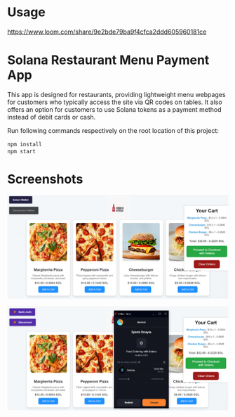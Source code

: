 # Usage

https://www.loom.com/share/9e2bde79ba9f4cfca2ddd605960181ce

# Solana Restaurant Menu Payment App

This app is designed for restaurants, providing lightweight menu webpages for customers who typically access the site via QR codes on tables. It also offers an option for customers to use Solana tokens as a payment method instead of debit cards or cash.

Run following commands respectively on the root location of this project:

```
npm install
npm start
```

# Screenshots

![ss1](ss1.png)

![ss2](ss2.png)
